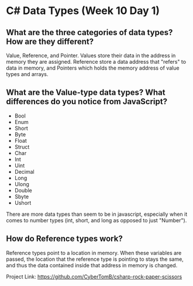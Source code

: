 # C# Data Types (Week 10 Day 1)

## What are the three categories of data types? How are they different?

Value, Reference, and Pointer. Values store their data in the address in memory they are assigned. Reference store a data address that "refers" to data in memory, and Pointers which holds the memory address of value types and arrays.

## What are the Value-type data types? What differences do you notice from JavaScript?

* Bool
* Enum
* Short
* Byte
* Float
* Struct
* Char
* Int
* Uint
* Decimal
* Long
* Ulong
* Double
* Sbyte
* Ushort

There are more data types than seem to be in javascript, especially when it comes to number types (int, short, and long as opposed to just "Number").

## How do Reference types work?

Reference types point to a location in memory. When these variables are passed, the location that the reference type is pointing to stays the same, and thus the data contained inside that address in memory is changed.

Project Link: https://github.com/CyberTomB/csharp-rock-paper-scissors